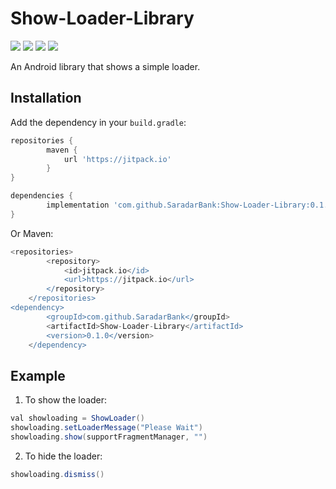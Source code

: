 # Show-Loader-Library
[![](https://img.shields.io/badge/API-21%2B-brightgreen.svg?style=flat)](https://android-arsenal.com/api?level=16#l16)	[![](https://img.shields.io/badge/Platform-Android-brightgreen.svg?style=flat)](https://android-arsenal.com/api?level=16#l16)	[![](https://img.shields.io/badge/Language-Kotlin-brightgreen.svg?style=flat)](https://android-arsenal.com/api?level=16#l16)	[![](https://img.shields.io/badge/Version-0.1.0-brightgreen.svg?style=flat)](https://android-arsenal.com/api?level=16#l16)

An Android library that shows a simple loader.

## Installation

Add the dependency in your `build.gradle`:
```groovy
repositories {
		maven {
			url 'https://jitpack.io' 
		}
}

dependencies {
        implementation 'com.github.SaradarBank:Show-Loader-Library:0.1.0'   
}
```
Or Maven:
```groovy
<repositories>
		<repository>
		    <id>jitpack.io</id>
		    <url>https://jitpack.io</url>
		</repository>
	</repositories>
<dependency>
	    <groupId>com.github.SaradarBank</groupId>
	    <artifactId>Show-Loader-Library</artifactId>
	    <version>0.1.0</version>
	</dependency>
```

## Example

1) To show the loader:
```java
val showloading = ShowLoader()
showloading.setLoaderMessage("Please Wait")
showloading.show(supportFragmentManager, "")
```
2) To hide the loader:

```java
showloading.dismiss()
```
